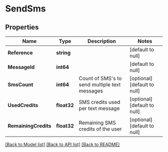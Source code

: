 # SendSms

## Properties
Name | Type | Description | Notes
------------ | ------------- | ------------- | -------------
**Reference** | **string** |  | [default to null]
**MessageId** | **int64** |  | [default to null]
**SmsCount** | **int64** | Count of SMS&#39;s to send multiple text messages | [optional] [default to null]
**UsedCredits** | **float32** | SMS credits used per text message | [optional] [default to null]
**RemainingCredits** | **float32** | Remaining SMS credits of the user | [optional] [default to null]

[[Back to Model list]](../README.md#documentation-for-models) [[Back to API list]](../README.md#documentation-for-api-endpoints) [[Back to README]](../README.md)


